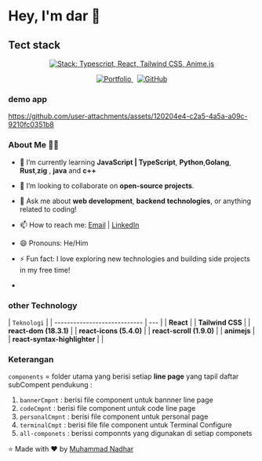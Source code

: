 # Hey, I'm dar 👋

## Tect stack
<p align="center">
  <a href="https://skillicons.dev" target="_blank" rel="noopener noreferrer">
    <img
      src="https://skillicons.dev/icons?i=typescript,react,tailwindcss,animejs&perline=4"
      alt="Stack: Typescript, React, Tailwind CSS, Anime.js"
    />
  </a>
</p>

<div align="center"> 

<a href="https://fotofolio-six.vercel.app/">
  <img src="https://img.shields.io/badge/Portfolio-%23000000.svg?style=for-the-badge&logo=vercel&logoColor=white" alt="Portfolio" />
</a>
&nbsp;
<a href="https://github.com/bgdar">
  <img src="https://img.shields.io/badge/GitHub-%23121011.svg?style=for-the-badge&logo=github&logoColor=white" alt="GitHub" />
</a>
</div>

### demo app 
https://github.com/user-attachments/assets/120204e4-c2a5-4a5a-a09c-9210fc0351b8

### About Me 🧑‍💻

- 🌱 I’m currently learning **JavaScript | TypeScript**, **Python**,**Golang**, **Rust**,**zig** , **java** and **c++**
- 👯 I’m looking to collaborate on **open-source projects**.
- 💬 Ask me about **web development**, **backend technologies**, or anything related to coding!
- 📫 How to reach me: [Email](mailto:akunzero975@gmail.com) | [LinkedIn](https://www.linkedin.com/in/kosong)
- 😄 Pronouns: He/Him
- ⚡ Fun fact: I love exploring new technologies and building side projects in my free time!

-

### other Technology

| `Teknologi`                  |
| ---------------------------- | --- |
| **React**                    |
| **Tailwind CSS**             |
| **react-dom (18.3.1)**       |
| **react-icons (5.4.0)**      |
| **react-scroll (1.9.0)**     |
| **animejs**                  |
| **react-syntax-highlighter** |     |



### Keterangan

`components` = folder utama yang berisi setiap **line page** yang tapil
daftar subCompent pendukung :

1. `bannerCmpnt` : berisi file component untuk bannner line page
2. `codeCmpnt` : berisi file component untuk code line page
3. `personalCmpnt` : berisi file component untuk personal page
4. `terminalCmpt` : berisi file file component untuk Terminal Configure
5. `all-componets` : berissi componnts yang digunakan di setiap componets

⭐️ Made with ❤️ by [Muhammad Nadhar](https://github.com/bgdar)
